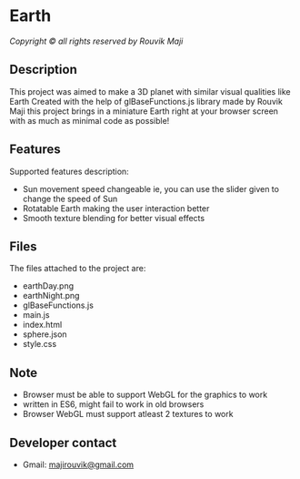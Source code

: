 #  Earth
_Copyright ©️ all rights reserved
by Rouvik Maji_

## Description
This project was aimed to make a 3D planet with similar visual qualities like Earth
Created with the help of glBaseFunctions.js library made by Rouvik Maji this project brings in a miniature Earth right at your browser screen with as much as minimal code as possible!

## Features
Supported features description:
- Sun movement speed changeable ie, you can use the slider given to change the speed of Sun
- Rotatable Earth making the user interaction better
- Smooth texture blending for better visual effects

##  Files
The files attached to the project are:
- earthDay.png
- earthNight.png
- glBaseFunctions.js
- main.js
- index.html
- sphere.json
- style.css

## Note
- Browser must be able to support WebGL for the graphics to work
- written in ES6, might fail to work in old browsers
- Browser WebGL must support atleast 2 textures to work

## Developer contact
- Gmail: [majirouvik@gmail.com](mailto:majirouvik@gmail.com)